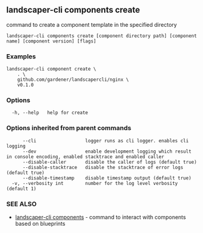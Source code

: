 ## landscaper-cli components create

command to create a component template in the specified directory

```
landscaper-cli components create [component directory path] [component name] [component version] [flags]
```

### Examples

```
landscaper-cli component create \
    . \
    github.com/gardener/landscapercli/nginx \
    v0.1.0
```

### Options

```
  -h, --help   help for create
```

### Options inherited from parent commands

```
      --cli                  logger runs as cli logger. enables cli logging
      --dev                  enable development logging which result in console encoding, enabled stacktrace and enabled caller
      --disable-caller       disable the caller of logs (default true)
      --disable-stacktrace   disable the stacktrace of error logs (default true)
      --disable-timestamp    disable timestamp output (default true)
  -v, --verbosity int        number for the log level verbosity (default 1)
```

### SEE ALSO

* [landscaper-cli components](landscaper-cli_components.md)	 - command to interact with components based on blueprints

